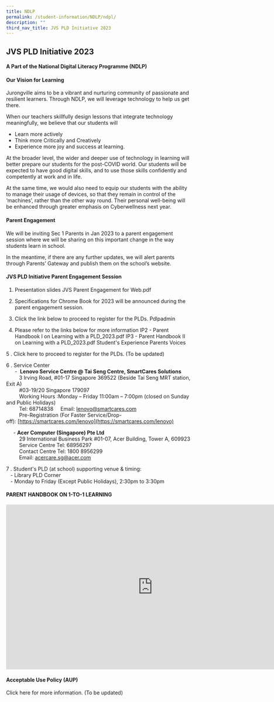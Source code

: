 ```yaml
---
title: NDLP
permalink: /student-information/NDLP/ndpl/
description: ""
third_nav_title: JVS PLD Initiative 2023
---
```

## JVS PLD Initiative 2023

#### A Part of the National Digital Literacy Programme (NDLP)

#### Our Vision for Learning

Jurongville aims to be a vibrant and nurturing community of passionate and resilient learners. Through NDLP, we will leverage technology to help us get there.

When our teachers skillfully design lessons that integrate technology meaningfully, we believe that our students will 
* Learn more actively
* Think more Critically and Creatively
* Experience more joy and success at learning. 

At the broader level, the wider and deeper use of technology in learning will better prepare our students for the post-COVID world. Our students will be expected to have good digital skills, and to use those skills confidently and competently at work and in life.

At the same time, we would also need to equip our students with the ability to manage their usage of devices, so that they remain in control of the ‘machines’, rather than the other way round. Their personal well-being will be enhanced through greater emphasis on Cyberwellness next year.

#### Parent Engagement

We will be inviting Sec 1 Parents in Jan 2023 to a parent engagement session where we will be sharing  on this important change in the way students learn in school.

In the meantime, if there are any further updates, we will alert parents through Parents’ Gateway and publish them on the school’s website.

#### JVS PLD Initiative Parent Engagement Session

1. Presentation slides 
JVS Parent Engagement for Web.pdf

2. Specifications for Chrome Book for 2023 will be announced during the parent engagement session.

3. Click the link below to proceed to register for the PLDs.
Pdlpadmin

4. Please refer to the links below for more information
IP2 - Parent Handbook I on Learning with a PLD_2023.pdf
IP3 - Parent Handbook II on Learning with a PLD_2023.pdf
Student's Experience
Parents Voices
  
5 \. Click here&nbsp;to proceed to register for the PLDs. (To be updated)  
  
6 \. Service Center  
&nbsp; &nbsp; &nbsp; -&nbsp;&nbsp;**Lenovo Service Centre @ Tai Seng Centre, SmartCares Solutions**  
&nbsp; &nbsp; &nbsp; &nbsp; &nbsp;3 Irving Road, #01-17 Singapore 369522 (Beside Tai Seng MRT station, Exit A)  
&nbsp; &nbsp; &nbsp; &nbsp; &nbsp;#03-19/20 Singapore 179097  
&nbsp; &nbsp; &nbsp; &nbsp; &nbsp;Working Hours :Monday – Friday 11:00am – 7:00pm (closed on Sunday and    Public Holidays)  
&nbsp; &nbsp; &nbsp; &nbsp; &nbsp;Tel:&nbsp;68714838&nbsp; &nbsp; &nbsp;Email:&nbsp;[lenovo@smartcares.com](mailto:lenovo@smartcares.com)  
&nbsp; &nbsp; &nbsp; &nbsp; &nbsp;Pre-Registration (For Faster Service/Drop-off):&nbsp;[https://smartcares.com/lenovo](https://smartcares.com/lenovo)  
  
&nbsp; &nbsp; &nbsp;-&nbsp;**Acer Computer (Singapore) Pte Ltd**  
&nbsp; &nbsp; &nbsp; &nbsp; &nbsp;29 International Business Park #01-07, Acer Building, Tower A, 609923<br>
&nbsp; &nbsp; &nbsp; &nbsp; &nbsp;Service Centre Tel: 68956297<br>
&nbsp; &nbsp; &nbsp; &nbsp; &nbsp;Contact Centre Tel: 1800 8956299<br>
&nbsp; &nbsp; &nbsp; &nbsp; &nbsp;Email:&nbsp;[acercare.sg@acer.com](mailto:acercare.sg@acer.com)

7 \. Student's PLD (at school) supporting venue &amp; timing:  
&nbsp; &nbsp;- Library PLD Corner  
&nbsp; &nbsp;- Monday to Friday (Except Public Holidays), 2:30pm to 3:30pm

#### PARENT HANDBOOK ON 1-TO-1 LEARNING

<iframe allowfullscreen="true" height="450" width="800" frameborder="0" src="https://docs.google.com/presentation/d/e/2PACX-1vTBta9hWvygEFFnc7AI8kJrND0GNf1X4QgBln7yjER4QplhzxDZZln2FRn9ILX739gMPTPDPI4QMhTJ/embed?start=false&amp;loop=false&amp;delayms=3000"></iframe>

#### Acceptable Use Policy (AUP)

Click here for more information. (To be updated)
